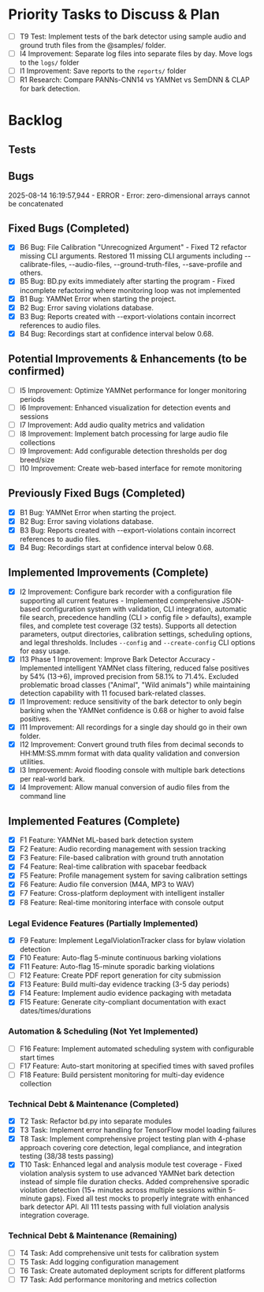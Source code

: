 # Priority Tasks to Discuss & Plan 
- [ ] T9 Test: Implement tests of the bark detector using sample audio and ground truth files from the @samples/ folder.
- [ ] I4 Improvement: Separate log files into separate files by day. Move logs to the `logs/` folder
- [ ] I1 Improvement: Save reports to the `reports/` folder
- [ ] R1 Research: Compare PANNs-CNN14 vs YAMNet vs SemDNN & CLAP for bark detection.

# Backlog

## Tests

## Bugs
2025-08-14 16:19:57,944 - ERROR - Error: zero-dimensional arrays cannot be concatenated

## Fixed Bugs (Completed)
- [x] B6 Bug: File Calibration "Unrecognized Argument" - Fixed T2 refactor missing CLI arguments. Restored 11 missing CLI arguments including --calibrate-files, --audio-files, --ground-truth-files, --save-profile and others.
- [x] B5 Bug: BD.py exits immediately after starting the program - Fixed incomplete refactoring where monitoring loop was not implemented
- [x] B1 Bug: YAMNet Error when starting the project.
- [x] B2 Bug: Error saving violations database.
- [x] B3 Bug: Reports created with --export-violations contain incorrect references to audio files.
- [x] B4 Bug: Recordings start at confidence interval below 0.68.

## Potential Improvements & Enhancements (to be confirmed)
- [ ] I5 Improvement: Optimize YAMNet performance for longer monitoring periods
- [ ] I6 Improvement: Enhanced visualization for detection events and sessions
- [ ] I7 Improvement: Add audio quality metrics and validation
- [ ] I8 Improvement: Implement batch processing for large audio file collections
- [ ] I9 Improvement: Add configurable detection thresholds per dog breed/size
- [ ] I10 Improvement: Create web-based interface for remote monitoring

## Previously Fixed Bugs (Completed)
- [x] B1 Bug: YAMNet Error when starting the project.
- [x] B2 Bug: Error saving violations database.
- [x] B3 Bug: Reports created with --export-violations contain incorrect references to audio files.
- [x] B4 Bug: Recordings start at confidence interval below 0.68.

## Implemented Improvements (Complete)
- [x] I2 Improvement: Configure bark recorder with a configuration file supporting all current features - Implemented comprehensive JSON-based configuration system with validation, CLI integration, automatic file search, precedence handling (CLI > config file > defaults), example files, and complete test coverage (32 tests). Supports all detection parameters, output directories, calibration settings, scheduling options, and legal thresholds. Includes `--config` and `--create-config` CLI options for easy usage.
- [x] I13 Phase 1 Improvement: Improve Bark Detector Accuracy - Implemented intelligent YAMNet class filtering, reduced false positives by 54% (13→6), improved precision from 58.1% to 71.4%. Excluded problematic broad classes ("Animal", "Wild animals") while maintaining detection capability with 11 focused bark-related classes.
- [x] I1 Improvement: reduce sensitivity of the bark detector to only begin barking when the YAMNet confidence is 0.68 or higher to avoid false positives.
- [x] I11 Improvement: All recordings for a single day should go in their own folder.
- [x] I12 Improvement: Convert ground truth files from decimal seconds to HH:MM:SS.mmm format with data quality validation and conversion utilities.
- [x] I3 Improvement: Avoid flooding console with multiple bark detections per real-world bark.
- [x] I4 Improvement: Allow manual conversion of audio files from the command line

## Implemented Features (Complete)
- [x] F1 Feature: YAMNet ML-based bark detection system
- [x] F2 Feature: Audio recording management with session tracking
- [x] F3 Feature: File-based calibration with ground truth annotation
- [x] F4 Feature: Real-time calibration with spacebar feedback
- [x] F5 Feature: Profile management system for saving calibration settings
- [x] F6 Feature: Audio file conversion (M4A, MP3 to WAV)
- [x] F7 Feature: Cross-platform deployment with intelligent installer
- [x] F8 Feature: Real-time monitoring interface with console output

### Legal Evidence Features (Partially Implemented)
- [x] F9 Feature: Implement LegalViolationTracker class for bylaw violation detection
- [x] F10 Feature: Auto-flag 5-minute continuous barking violations
- [x] F11 Feature: Auto-flag 15-minute sporadic barking violations
- [ ] F12 Feature: Create PDF report generation for city submission
- [x] F13 Feature: Build multi-day evidence tracking (3-5 day periods) 
- [x] F14 Feature: Implement audio evidence packaging with metadata
- [x] F15 Feature: Generate city-compliant documentation with exact dates/times/durations

### Automation & Scheduling (Not Yet Implemented)
- [ ] F16 Feature: Implement automated scheduling system with configurable start times
- [ ] F17 Feature: Auto-start monitoring at specified times with saved profiles
- [ ] F18 Feature: Build persistent monitoring for multi-day evidence collection

### Technical Debt & Maintenance (Completed)
- [x] T2 Task: Refactor bd.py into separate modules
- [x] T3 Task: Implement error handling for TensorFlow model loading failures
- [x] T8 Task: Implement comprehensive project testing plan with 4-phase approach covering core detection, legal compliance, and integration testing (38/38 tests passing)
- [x] T10 Task: Enhanced legal and analysis module test coverage - Fixed violation analysis system to use advanced YAMNet bark detection instead of simple file duration checks. Added comprehensive sporadic violation detection (15+ minutes across multiple sessions within 5-minute gaps). Fixed all test mocks to properly integrate with enhanced bark detector API. All 111 tests passing with full violation analysis integration coverage.

### Technical Debt & Maintenance (Remaining)
- [ ] T4 Task: Add comprehensive unit tests for calibration system
- [ ] T5 Task: Add logging configuration management
- [ ] T6 Task: Create automated deployment scripts for different platforms
- [ ] T7 Task: Add performance monitoring and metrics collection